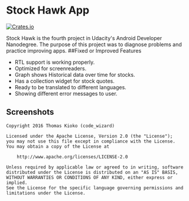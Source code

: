 # Stock Hawk App
[![Crates.io](https://img.shields.io/crates/l/rustc-serialize.svg?maxAge=2592000)]()

Stock Hawk is the fourth project in Udacity's Android Developer Nanodegree. The purpose of this project was to diagnose problems and practice improving apps. 
##Fixed or Improved Features

  * RTL support is working properly.
  * Optimized for screenreaders.
  * Graph shows Historical data over time for stocks.
  * Has a collection widget for stock quotes.
  * Ready to be translated to different languages.
  * Showing different error messages to user.

## Screenshots




```
Copyright 2016 Thomas Kioko (code_wizard)

Licensed under the Apache License, Version 2.0 (the "License");
you may not use this file except in compliance with the License.
You may obtain a copy of the License at

    http://www.apache.org/licenses/LICENSE-2.0

Unless required by applicable law or agreed to in writing, software
distributed under the License is distributed on an "AS IS" BASIS,
WITHOUT WARRANTIES OR CONDITIONS OF ANY KIND, either express or implied.
See the License for the specific language governing permissions and
limitations under the License.
```
